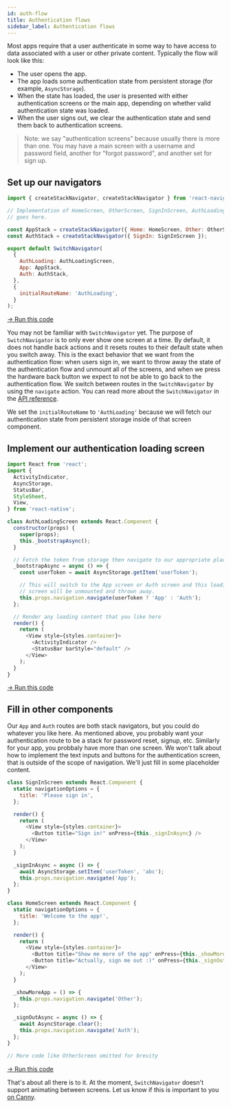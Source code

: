 ```yaml
---
id: auth-flow
title: Authentication flows
sidebar_label: Authentication flows
---
```


Most apps require that a user authenticate in some way to have access to data associated with a user or other private content. Typically the flow will look like this:

* The user opens the app.
* The app loads some authentication state from persistent storage (for example, `AsyncStorage`).
* When the state has loaded, the user is presented with either authentication screens or the main app, depending on whether valid authentication state was loaded.
* When the user signs out, we clear the authentication state and send them back to authentication screens.

> Note: we say "authentication screens" because usually there is more than one. You may have a main screen with a username and password field, another for "forgot password", and another set for sign up.

## Set up our navigators

```js
import { createStackNavigator, createStackNavigator } from 'react-navigation';

// Implementation of HomeScreen, OtherScreen, SignInScreen, AuthLoadingScreen
// goes here.

const AppStack = createStackNavigator({ Home: HomeScreen, Other: OtherScreen });
const AuthStack = createStackNavigator({ SignIn: SignInScreen });

export default SwitchNavigator(
  {
    AuthLoading: AuthLoadingScreen,
    App: AppStack,
    Auth: AuthStack,
  },
  {
    initialRouteName: 'AuthLoading',
  }
);
```
<a href="https://snack.expo.io/@react-navigation/auth-flow" target="blank" class="run-code-button">&rarr; Run this code</a>

You may not be familiar with `SwitchNavigator` yet. The purpose of `SwitchNavigator` is to only ever show one screen at a time. By default, it does not handle back actions and it resets routes to their default state when you switch away. This is the exact behavior that we want from the authentication flow: when users sign in, we want to throw away the state of the authentication flow and unmount all of the screens, and when we press the hardware back button we expect to not be able to go back to the authentication flow. We switch between routes in the `SwitchNavigator` by using the `navigate` action. You can read more about the `SwitchNavigator` in the [API reference](/docs/switch-navigator).

We set the `initialRouteName` to `'AuthLoading'` because we will fetch our authentication state from persistent storage inside of that screen component.

## Implement our authentication loading screen

```js
import React from 'react';
import {
  ActivityIndicator,
  AsyncStorage,
  StatusBar,
  StyleSheet,
  View,
} from 'react-native';

class AuthLoadingScreen extends React.Component {
  constructor(props) {
    super(props);
    this._bootstrapAsync();
  }

  // Fetch the token from storage then navigate to our appropriate place
  _bootstrapAsync = async () => {
    const userToken = await AsyncStorage.getItem('userToken');

    // This will switch to the App screen or Auth screen and this loading
    // screen will be unmounted and thrown away.
    this.props.navigation.navigate(userToken ? 'App' : 'Auth');
  };

  // Render any loading content that you like here
  render() {
    return (
      <View style={styles.container}>
        <ActivityIndicator />
        <StatusBar barStyle="default" />
      </View>
    );
  }
}
```
<a href="https://snack.expo.io/@react-navigation/auth-flow" target="blank" class="run-code-button">&rarr; Run this code</a>

## Fill in other components

Our `App` and `Auth` routes are both stack navigators, but you could do whatever you like here. As mentioned above, you probably want your authentication route to be a stack for password reset, signup, etc. Similarly for your app, you probbaly have more than one screen. We won't talk about how to implement the text inputs and buttons for the authentication screen, that is outside of the scope of navigation. We'll just fill in some placeholder content.

```js
class SignInScreen extends React.Component {
  static navigationOptions = {
    title: 'Please sign in',
  };

  render() {
    return (
      <View style={styles.container}>
        <Button title="Sign in!" onPress={this._signInAsync} />
      </View>
    );
  }

  _signInAsync = async () => {
    await AsyncStorage.setItem('userToken', 'abc');
    this.props.navigation.navigate('App');
  };
}

class HomeScreen extends React.Component {
  static navigationOptions = {
    title: 'Welcome to the app!',
  };

  render() {
    return (
      <View style={styles.container}>
        <Button title="Show me more of the app" onPress={this._showMoreApp} />
        <Button title="Actually, sign me out :)" onPress={this._signOutAsync} />
      </View>
    );
  }

  _showMoreApp = () => {
    this.props.navigation.navigate('Other');
  };

  _signOutAsync = async () => {
    await AsyncStorage.clear();
    this.props.navigation.navigate('Auth');
  };
}

// More code like OtherScreen omitted for brevity
```
<a href="https://snack.expo.io/@react-navigation/auth-flow" target="blank" class="run-code-button">&rarr; Run this code</a>

That's about all there is to it. At the moment, `SwitchNavigator` doesn't support animating between screens. Let us know if this is important to you [on Canny](https://react-navigation.canny.io/feature-requests).
